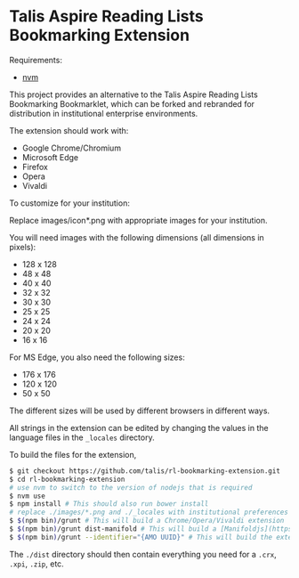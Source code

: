 Talis Aspire Reading Lists Bookmarking Extension
================================================

Requirements:
- [nvm](https://github.com/nvm-sh/nvm)

This project provides an alternative to the Talis Aspire Reading Lists Bookmarking Bookmarklet,
which can be forked and rebranded for distribution in institutional enterprise environments.

The extension should work with:
- Google Chrome/Chromium
- Microsoft Edge
- Firefox
- Opera
- Vivaldi

To customize for your institution:

Replace images/icon*.png with appropriate images for your institution.

You will need images with the following dimensions (all dimensions in pixels):
- 128 x 128
- 48 x 48
- 40 x 40
- 32 x 32
- 30 x 30
- 25 x 25
- 24 x 24
- 20 x 20
- 16 x 16

For MS Edge, you also need the following sizes:
- 176 x 176
- 120 x 120
- 50 x 50

The different sizes will be used by different browsers in different ways.

All strings in the extension can be edited by changing the values in the language files in the `_locales` directory.

To build the files for the extension,
```bash
$ git checkout https://github.com/talis/rl-bookmarking-extension.git
$ cd rl-bookmarking-extension
# use nvm to switch to the version of nodejs that is required
$ nvm use
$ npm install # This should also run bower install
# replace ./images/*.png and ./_locales with institutional preferences
$ $(npm bin)/grunt # This will build a Chrome/Opera/Vivaldi extension
$ $(npm bin)/grunt dist-manifold # This will build a [Manifoldjs](https://github.com/pwa-builder/ManifoldJS) compatible manifest, which can be used to package an MS Edge extension
$ $(npm bin)/grunt --identifier="{AMO UUID}" # This will build the extension with a Mozilla Add-on Identifier
```

The `./dist` directory should then contain everything you need for a `.crx`, `.xpi`, `.zip`, etc.
